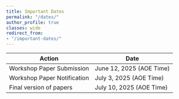 ```yaml
---
title: Important Dates
permalink: "/dates/"
author_profile: true
classes: wide
redirect_from:
- "/important-dates/"
---
```


| Action               | Date                     |
| -------------------- | ------------------------ |
| Workshop Paper Submission        | June 12, 2025 (AOE Time) |
| Workshop Paper Notification        | July 3, 2025 (AOE Time) |
| Final version of papers       | July 10, 2025 (AOE Time) |
